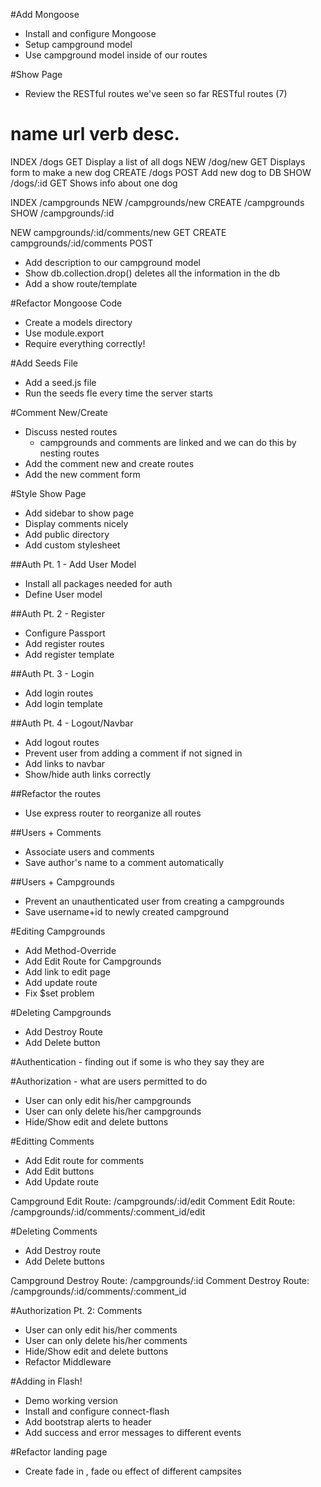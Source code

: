 #Add Mongoose
* Install and configure Mongoose
* Setup campground model
* Use campground model inside of our routes

#Show Page
* Review the RESTful routes we've seen so far
RESTful routes (7)

name	url			verb	desc.
==================================================
INDEX	/dogs		GET		Display a list of all dogs
NEW		/dog/new	GET		Displays form to make a new dog
CREATE	/dogs		POST	Add new dog to DB
SHOW	/dogs/:id	GET		Shows info about one dog

INDEX 	/campgrounds
NEW 	/campgrounds/new
CREATE	/campgrounds
SHOW	/campgrounds/:id

NEW		campgrounds/:id/comments/new	GET
CREATE	campgrounds/:id/comments		POST

* Add description to our campground model
* Show db.collection.drop()
deletes all the information in the db
* Add a show route/template

#Refactor Mongoose Code
* Create a models directory
* Use module.export
* Require everything correctly!

#Add Seeds File
* Add a seed.js file
* Run the seeds fle every time the server starts

#Comment New/Create
* Discuss nested routes
	* campgrounds and comments are linked and we can do this by nesting routes
* Add the comment new and create routes
* Add the new comment form

#Style Show Page
* Add sidebar to show page
* Display comments nicely
* Add public directory
* Add custom stylesheet

##Auth Pt. 1 - Add User Model
* Install all packages needed for auth
* Define User model

##Auth Pt. 2 - Register
* Configure Passport
* Add register routes
* Add register template

##Auth Pt. 3 - Login
* Add login routes
* Add login template

##Auth Pt. 4 - Logout/Navbar
* Add logout routes
* Prevent user from adding a comment if not signed in 
* Add links to navbar
* Show/hide auth links correctly

##Refactor the routes
* Use express router to reorganize all routes

##Users + Comments
* Associate users and comments
* Save author's name to a comment automatically

##Users + Campgrounds
* Prevent an unauthenticated user from creating a campgrounds
* Save username+id to newly created campground

#Editing Campgrounds
* Add Method-Override
* Add Edit Route for Campgrounds
* Add link to edit page
* Add update route 
* Fix $set problem

#Deleting Campgrounds
* Add Destroy Route
* Add Delete button

#Authentication - finding out if some is who they say they are

#Authorization - what are users permitted to do
* User can only edit his/her campgrounds
* User can only delete his/her campgrounds
* Hide/Show edit and delete buttons

#Editting Comments
* Add Edit route for comments
* Add Edit buttons
* Add Update route

Campground Edit Route: /campgrounds/:id/edit
Comment Edit Route: /campgrounds/:id/comments/:comment_id/edit

#Deleting Comments
* Add Destroy route
* Add Delete buttons

Campground Destroy Route: /campgrounds/:id
Comment Destroy Route: /campgrounds/:id/comments/:comment_id

#Authorization Pt. 2: Comments
* User can only edit his/her comments
* User can only delete his/her comments
* Hide/Show edit and delete buttons
* Refactor Middleware

#Adding in Flash!
* Demo working version
* Install and configure connect-flash
* Add bootstrap alerts to header
* Add success and error messages to different events

#Refactor landing page
* Create fade in , fade ou effect of different campsites

